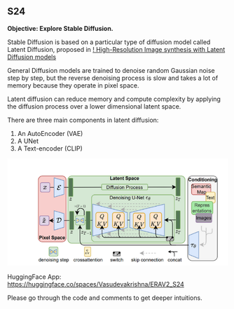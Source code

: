 ## S24
**Objective: Explore Stable Diffusion.**

Stable Diffusion is based on a particular type of diffusion model called Latent Diffusion, proposed in [! High-Resolution Image synthesis with Latent Diffusion models](https://arxiv.org/abs/2112.10752)

General Diffusion models are trained to denoise random Gaussian noise step by step, but the reverse denoising process is slow and takes a lot of memory because they operate in pixel space. 

Latent diffusion can reduce memory and compute complexity by applying the diffusion process over a lower dimensional latent space. 

There are three main components in latent diffusion:

1. An AutoEncoder (VAE)
2. A UNet
3. A Text-encoder (CLIP)

![SD Model Architecture](./sd.png)

HuggingFace App: https://huggingface.co/spaces/Vasudevakrishna/ERAV2_S24

Please go through the code and comments to get deeper intuitions.